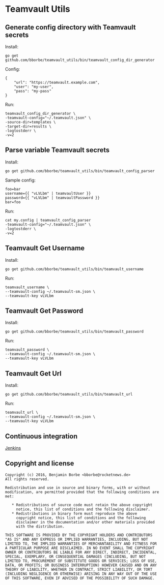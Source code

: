 # Teamvault Utils

## Generate config directory with Teamvault secrets

Install:

```
go get github.com/bborbe/teamvault_utils/bin/teamvault_config_dir_generator
```

Config:

```
{
    "url": "https://teamvault.example.com",
    "user": "my-user",
    "pass": "my-pass"
}
```

Run:

```
teamvault_config_dir_generator \
-teamvault-config="~/.teamvault.json" \
-source-dir=templates \
-target-dir=results \
-logtostderr \
-v=2
```

## Parse variable Teamvault secrets

Install:

```
go get github.com/bborbe/teamvault_utils/bin/teamvault_config_parser
```

Sample config:

```
foo=bar
username={{ "vLVLbm" | teamvaultUser }}
password={{ "vLVLbm" | teamvaultPassword }}
bar=foo 
```

Run:

```
cat my.config | teamvault_config_parser
-teamvault-config="~/.teamvault.json" \
-logtostderr \
-v=2
```

## Teamvault Get Username

Install:

```
go get github.com/bborbe/teamvault_utils/bin/teamvault_username
```

Run:

```
teamvault_username \
--teamvault-config ~/.teamvault-sm.json \
--teamvault-key vLVLbm
```

## Teamvault Get Password

Install:

```
go get github.com/bborbe/teamvault_utils/bin/teamvault_password
```

Run:

```
teamvault_password \
--teamvault-config ~/.teamvault-sm.json \
--teamvault-key vLVLbm
```

## Teamvault Get Url

Install:

```
go get github.com/bborbe/teamvault_utils/bin/teamvault_url
```

Run:

```
teamvault_url \
--teamvault-config ~/.teamvault-sm.json \
--teamvault-key vLVLbm
```

## Continuous integration

[Jenkins](https://jenkins.benjamin-borbe.de/job/Go-Teamvault-Utils/)

## Copyright and license

    Copyright (c) 2016, Benjamin Borbe <bborbe@rocketnews.de>
    All rights reserved.
    
    Redistribution and use in source and binary forms, with or without
    modification, are permitted provided that the following conditions are
    met:
    
       * Redistributions of source code must retain the above copyright
         notice, this list of conditions and the following disclaimer.
       * Redistributions in binary form must reproduce the above
         copyright notice, this list of conditions and the following
         disclaimer in the documentation and/or other materials provided
         with the distribution.

    THIS SOFTWARE IS PROVIDED BY THE COPYRIGHT HOLDERS AND CONTRIBUTORS
    "AS IS" AND ANY EXPRESS OR IMPLIED WARRANTIES, INCLUDING, BUT NOT
    LIMITED TO, THE IMPLIED WARRANTIES OF MERCHANTABILITY AND FITNESS FOR
    A PARTICULAR PURPOSE ARE DISCLAIMED. IN NO EVENT SHALL THE COPYRIGHT
    OWNER OR CONTRIBUTORS BE LIABLE FOR ANY DIRECT, INDIRECT, INCIDENTAL,
    SPECIAL, EXEMPLARY, OR CONSEQUENTIAL DAMAGES (INCLUDING, BUT NOT
    LIMITED TO, PROCUREMENT OF SUBSTITUTE GOODS OR SERVICES; LOSS OF USE,
    DATA, OR PROFITS; OR BUSINESS INTERRUPTION) HOWEVER CAUSED AND ON ANY
    THEORY OF LIABILITY, WHETHER IN CONTRACT, STRICT LIABILITY, OR TORT
    (INCLUDING NEGLIGENCE OR OTHERWISE) ARISING IN ANY WAY OUT OF THE USE
    OF THIS SOFTWARE, EVEN IF ADVISED OF THE POSSIBILITY OF SUCH DAMAGE.
